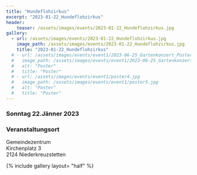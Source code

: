 ```yaml
---
title: "Hundeflohzirkus" 
excerpt: "2023-01-22_Hundeflohzirkus"
header:
    teaser: /assets/images/events/2023-01-22_Hundeflohzirkus.jpg
gallery:
  - url: /assets/images/events/2023-01-22_Hundeflohzirkus.jpg
    image_path: /assets/images/events/2023-01-22_Hundeflohzirkus.jpg
    title: "2023-01-22_Hundeflohzirkus"
  # - url: /assets/images/events/event1/2023-06-25_Gartenkonzert_Poster.jpg
  #   image_path: /assets/images/events/event1/2023-06-25_Gartenkonzert_Poster.jpg
  #   alt: "Poster"
  #   title: "Poster"
  # - url: /assets/images/events/event1/poster4.jpg
  #   image_path: /assets/images/events/event1/poster5.jpg
  #   alt: "Poster"
  #   title: "Poster"
---
```

### Sonntag 22.Jänner 2023  

### Veranstaltungsort

Gemeindezentrum  
Kirchenplatz 3  
2124 Niederkreuzstetten  

{% include gallery layout= "half" %}
